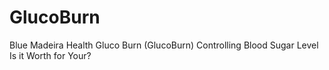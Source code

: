 # GlucoBurn
Blue Madeira Health Gluco Burn (GlucoBurn) Controlling Blood Sugar Level Is it Worth for Your?
